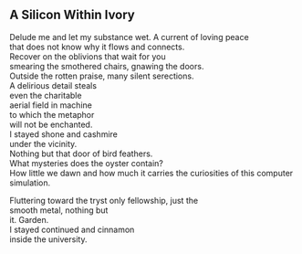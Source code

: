 A Silicon Within Ivory
----------------------
Delude me and let my substance wet. A current of loving peace  
that does not know why it flows and connects.  
Recover on the oblivions that wait for you  
smearing the smothered chairs, gnawing the doors.  
Outside the rotten praise, many silent serections.  
A delirious detail steals  
even the charitable  
aerial field in machine  
to which the metaphor  
will not be enchanted.  
I stayed shone and cashmire  
under the vicinity.  
Nothing but that door of bird feathers.  
What mysteries does the oyster contain?  
How little we dawn and how much it carries the curiosities of this computer simulation.  
  
Fluttering toward the tryst only fellowship, just the  
smooth metal, nothing but  
it. Garden.  
I stayed continued and cinnamon  
inside the university.  
